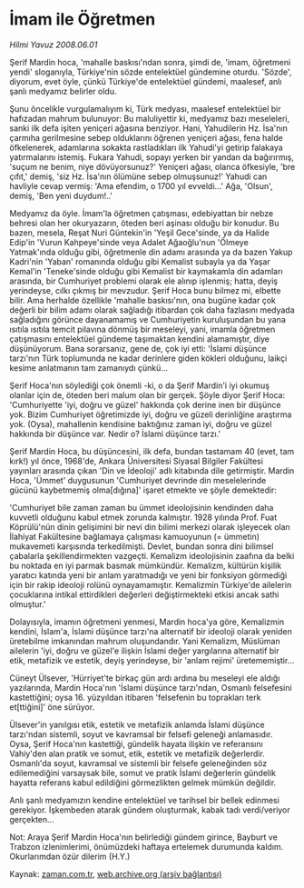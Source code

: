 # İmam ile Öğretmen

*Hilmi Yavuz 2008.06.01*

<tr><td class="metin" colspan="2" style="padding-top: 20px; padding-left: 5px; padding-right: 10px;">Şerif Mardin hoca, 'mahalle baskısı'ndan sonra, şimdi de, 'imam, öğretmeni yendi' sloganıyla, Türkiye'nin sözde entelektüel gündemine oturdu. 'Sözde', diyorum, evet öyle, çünkü Türkiye'de entelektüel gündemi, maalesef, anlı şanlı medyamız belirler oldu.</td></tr><tr><td class="metin" colspan="2" style="padding-top: 20px; padding-left: 5px; padding-right: 10px;"><p>Şunu öncelikle vurgulamalıyım ki, Türk medyası, maalesef entelektüel bir hafızadan mahrum bulunuyor: Bu maluliyettir ki, medyamız bazı meseleleri, sanki ilk defa işiten yeniçeri ağasına benziyor. Hani, Yahudilerin Hz. İsa'nın çarmıha gerilmesine sebep olduklarını öğrenen yeniçeri ağası, fena halde öfkelenerek, adamlarına sokakta rastladıkları ilk Yahudi'yi getirip falakaya yatırmalarını istemiş. Fukara Yahudi, sopayı yerken bir yandan da bağırırmış, 'suçum ne benim, niye dövüyorsunuz?' Yeniçeri ağası, olanca öfkesiyle, 'bre çıfıt,' demiş, 'siz Hz. İsa'nın ölümüne sebep olmuşsunuz!' Yahudi can havliyle cevap vermiş: 'Ama efendim, o 1700 yıl evveldi...' Ağa, 'Olsun', demiş, 'Ben yeni duydum!..'
<p>Medyamız da öyle. İmam'la öğretmen çatışması, edebiyattan bir nebze behresi olan her okuryazarın, öteden beri aşinası olduğu bir konudur. Bu bazen, mesela, Reşat Nuri Güntekin'in 'Yeşil Gece'sinde, ya da Halide Edip'in 'Vurun Kahpeye'sinde veya Adalet Ağaoğlu'nun 'Ölmeye Yatmak'ında olduğu gibi, öğretmenle din adamı arasında ya da bazen Yakup Kadri'nin 'Yaban' romanında olduğu gibi Kemalist subayla ya da Yaşar Kemal'in 'Teneke'sinde olduğu gibi Kemalist bir kaymakamla din adamları arasında, bir Cumhuriyet problemi olarak ele alınıp işlenmiş; hatta, deyiş yerindeyse, cılkı çıkmış bir mevzudur. Şerif Hoca bunu bilmez mi, elbette bilir. Ama herhalde özellikle 'mahalle baskısı'nın, ona bugüne kadar çok değerli bir bilim adamı olarak sağladığı itibardan çok daha fazlasını medyada sağladığını görünce dayanamamış ve Cumhuriyetin kuruluşundan bu yana ısıtıla ısıtıla temcit pilavına dönmüş bir meseleyi, yani, imamla öğretmen çatışmasını entelektüel gündeme taşımaktan kendini alamamıştır, diye düşünüyorum. Bana sorarsanız, gene de, çok iyi etti: 'İslami düşünce tarzı'nın Türk toplumunda ne kadar derinlere giden kökleri olduğunu, laikçi kesime anlatmanın tam zamanıydı çünkü...
<p>Şerif Hoca'nın söylediği çok önemli -ki, o da Şerif Mardin'i iyi okumuş olanlar için de, öteden beri malum olan bir gerçek. Şöyle diyor Şerif Hoca: 'Cumhuriyette 'iyi, doğru ve güzel' hakkında çok derine inen bir düşünce yok. Bizim Cumhuriyet öğretimizde iyi, doğru ve güzeli derinliğine araştırma yok. (Oysa), mahallenin kendisine baktığınız zaman iyi, doğru ve güzel hakkında bir düşünce var. Nedir o? İslami düşünce tarzı.'
<p>Şerif Mardin Hoca, bu düşüncesini, ilk defa, bundan tastamam 40 (evet, tam kırk!) yıl önce, 1968'de, Ankara Üniversitesi Siyasal Bilgiler Fakültesi yayınları arasında çıkan 'Din ve İdeoloji' adlı kitabında dile getirmiştir. Mardin Hoca, 'Ümmet' duygusunun 'Cumhuriyet devrinde din meselelerinde gücünü kaybetmemiş olma[dığına]' işaret etmekte ve şöyle demektedir: 
<p>'Cumhuriyet bile zaman zaman bu ümmet ideolojisinin kendinden daha kuvvetli olduğunu kabul etmek zorunda kalmıştır. 1928 yılında Prof. Fuat Köprülü'nün dinin gelişimini bir nevi din bilimi merkezi olarak işleyecek olan İlahiyat Fakültesine bağlamaya çalışması kamuoyunun (= ümmetin) mukavemeti karşısında terkedilmişti. Devlet, bundan sonra dini bilimsel çabalarla şekillendirmekten vazgeçti. Kemalizm ideolojisinin zaafına da belki bu noktada en iyi parmak basmak mümkündür. Kemalizm, kültürün kişilik yaratıcı katında yeni bir anlam yaratmadığı ve yeni bir fonksiyon görmediği için bir rakip ideoloji rolünü oynayamamıştır. Kemalizmin Türkiye'de ailelerin çocuklarına intikal ettirdikleri değerleri değiştirmekteki etkisi ancak sathi olmuştur.'
<p>Dolayısıyla, imamın öğretmeni yenmesi, Mardin hoca'ya göre, Kemalizmin kendini, İslam'a, İslami düşünce tarzı'na alternatif bir ideoloji olarak yeniden üretebilme imkanından mahrum oluşundandır. Yani Kemalizm, Müslüman ailelerin 'iyi, doğru ve güzel'e ilişkin İslami değer yargılarına alternatif bir etik, metafizik ve estetik, deyiş yerindeyse, bir 'anlam rejimi' üretememiştir...
<p>Cüneyt Ülsever, 'Hürriyet'te birkaç gün ardı ardına bu meseleyi ele aldığı yazılarında, Mardin Hoca'nın 'İslami düşünce tarzı'ndan, Osmanlı felsefesini kastettiğini; oysa 16. yüzyıldan itibaren 'felsefenin bu toprakları terk et[ttiğini]' öne sürüyor.
<p>Ülsever'in yanılgısı etik, estetik ve metafizik anlamda İslami düşünce tarzı'ndan sistemli, soyut ve kavramsal bir felsefi geleneği anlamasıdır. Oysa, Şerif Hoca'nın kastettiği, gündelik hayata ilişkin ve referansını Vahiy'den alan pratik ve somut, etik, estetik ve metafizik değerlerdir. Osmanlı'da soyut, kavramsal ve sistemli bir felsefe geleneğinden söz edilemediğini varsaysak bile, somut ve pratik İslami değerlerin gündelik hayatta referans kabul edildiğini görmezlikten gelmek mümkün değildir.
<p>Anlı şanlı medyamızın kendine entelektüel ve tarihsel bir bellek edinmesi gerekiyor. İşkembeden atarak gündem oluşturmak, kabak tadı verdi/veriyor gerçekten...
<p>Not: Araya Şerif Mardin Hoca'nın belirlediği gündem girince, Bayburt ve Trabzon izlenimlerimi, önümüzdeki haftaya ertelemek durumunda kaldım. Okurlarımdan özür dilerim (H.Y.)<br/></p></p></p></p></p></p></p></p></p></p></td></tr>

Kaynak: [zaman.com.tr](http://zaman.com.tr/yazar.do?yazino=696401), [web.archive.org (arşiv bağlantısı)](http://web.archive.org/web/20080604031117/http://www.zaman.com.tr:80/yazar.do?yazino=696401)
